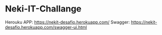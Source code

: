 # Neki-IT-Challange

Herouku APP: https://nekit-desafio.herokuapp.com/
Swagger: https://nekit-desafio.herokuapp.com/swagger-ui.html
